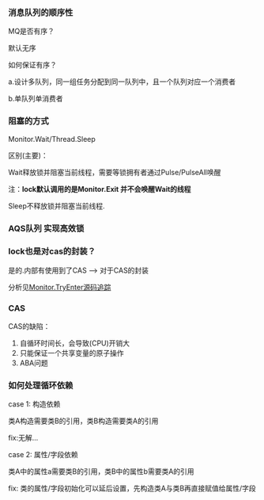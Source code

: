 ### 消息队列的顺序性 ###

MQ是否有序？
 
 默认无序

如何保证有序？

 a.设计多队列，同一组任务分配到同一队列中，且一个队列对应一个消费者

 b.单队列单消费者

### 阻塞的方式 ###

Monitor.Wait/Thread.Sleep

区别(主要)： 

 Wait释放锁并阻塞当前线程，需要等锁拥有者通过Pulse/PulseAll唤醒

注：**lock默认调用的是Monitor.Exit 并不会唤醒Wait的线程**

 Sleep不释放锁并阻塞当前线程.

### AQS队列 实现高效锁 ###

### lock也是对cas的封装？ ###

 是的.内部有使用到了CAS --> 对于CAS的封装

分析见[Monitor.TryEnter源码追踪](https://www.cnblogs.com/monster17/p/10881323.html)

### CAS ###

CAS的缺陷：

1. 自循环时间长，会导致(CPU)开销大
2. 只能保证一个共享变量的原子操作
3. ABA问题

### 如何处理循环依赖 ###

case 1: 构造依赖
 
 类A构造需要类B的引用，类B构造需要类A的引用

fix:无解... 

case 2: 属性/字段依赖

 类A中的属性a需要类B的引用，类B中的属性b需要类A的引用

fix: 类的属性/字段初始化可以延后设置，先构造类A与类B再直接赋值给属性/字段
 